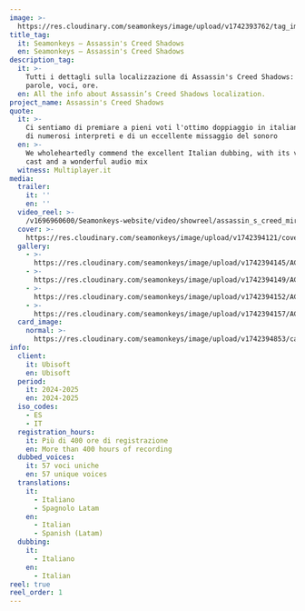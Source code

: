 ```yaml
---
image: >-
  https://res.cloudinary.com/seamonkeys/image/upload/v1742393762/tag_image_ndphs5.jpg
title_tag:
  it: Seamonkeys – Assassin's Creed Shadows
  en: Seamonkeys – Assassin's Creed Shadows
description_tag:
  it: >-
    Tutti i dettagli sulla localizzazione di Assassin's Creed Shadows: lingue,
    parole, voci, ore.
  en: All the info about Assassin’s Creed Shadows localization.
project_name: Assassin's Creed Shadows
quote:
  it: >-
    Ci sentiamo di premiare a pieni voti l'ottimo doppiaggio in italiano, ricco
    di numerosi interpreti e di un eccellente missaggio del sonoro
  en: >-
    We wholeheartedly commend the excellent Italian dubbing, with its varied
    cast and a wonderful audio mix
  witness: Multiplayer.it
media:
  trailer:
    it: ''
    en: ''
  video_reel: >-
    /v1696960600/Seamonkeys-website/video/showreel/assassin_s_creed_mirage_fdul4m.mp4
  cover: >-
    https://res.cloudinary.com/seamonkeys/image/upload/v1742394121/cover_rpzqkq.jpg
  gallery:
    - >-
      https://res.cloudinary.com/seamonkeys/image/upload/v1742394145/ACSH_172_Screenshot_Previews_NaoeAndYaya_Jan23_sbklrv.jpg
    - >-
      https://res.cloudinary.com/seamonkeys/image/upload/v1742394149/ACSH_181_Screenshot_Previews_NobleQuest_Jan23_mvptqd.jpg
    - >-
      https://res.cloudinary.com/seamonkeys/image/upload/v1742394152/ACSH_Screenshot_2_Announce_15052024_6PM_CEST_rtisf6.jpg
    - >-
      https://res.cloudinary.com/seamonkeys/image/upload/v1742394157/ACSH_Screenshot_3_Announce_15052024_6PM_CEST_tzzsgd.jpg
  card_image:
    normal: >-
      https://res.cloudinary.com/seamonkeys/image/upload/v1742394853/card-portfolio_kb8lkq.jpg
info:
  client:
    it: Ubisoft
    en: Ubisoft
  period:
    it: 2024-2025
    en: 2024-2025
  iso_codes:
    - ES
    - IT
  registration_hours:
    it: Più di 400 ore di registrazione
    en: More than 400 hours of recording
  dubbed_voices:
    it: 57 voci uniche
    en: 57 unique voices
  translations:
    it:
      - Italiano
      - Spagnolo Latam
    en:
      - Italian
      - Spanish (Latam)
  dubbing:
    it:
      - Italiano
    en:
      - Italian
reel: true
reel_order: 1
---
```


